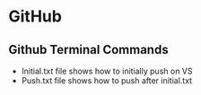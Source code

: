 # GitHub
## Github Terminal Commands
  * Initial.txt file shows how to initially push on VS
  * Push.txt file shows how to push after initial.txt
